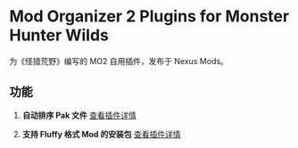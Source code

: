 # Mod Organizer 2 Plugins for Monster Hunter Wilds

为《怪猎荒野》编写的 MO2 自用插件，发布于 Nexus Mods。

## 功能

1. **自动排序 Pak 文件**
   [查看插件详情](https://www.nexusmods.com/monsterhunterwilds/mods/1037)

2. **支持 Fluffy 格式 Mod 的安装包**
   [查看插件详情](https://www.nexusmods.com/monsterhunterwilds/mods/1225)